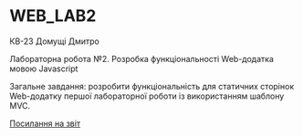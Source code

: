 # WEB_LAB2

КВ-23 Домущі Дмитро

Лабораторна робота №2. Розробка функціональності Web-додатка мовою Javascript

Загальне завдання: розробити функціональність для статичних сторінок Web-додатку першої лабораторної роботи із використанням шаблону MVC.

<a href="https://docs.google.com/document/d/17hMpuuTdRjR3jzfQBksDd80Y7AmGaehOE8aB_mTCwzs/edit?usp=sharing" rel="nofollow">Посилання на звіт</a>
